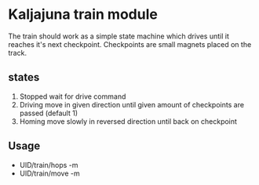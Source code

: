 # Kaljajuna train module
The train should work as a simple state machine which drives until it reaches it's next checkpoint. Checkpoints are small magnets placed on the track.

## states
1. Stopped
      wait for drive command
2. Driving
      move in given direction until given amount of checkpoints are passed (default 1)
3. Homing
      move slowly in reversed direction until back on checkpoint

## Usage
- UID/train/hops -m <checkpoint count> 
- UID/train/move -m <speed>

